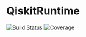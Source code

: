 # QiskitRuntime

[![Build Status](https://github.com/jlapeyre/QiskitRuntime.jl/actions/workflows/CI.yml/badge.svg?branch=main)](https://github.com/jlapeyre/QiskitRuntime.jl/actions/workflows/CI.yml?query=branch%3Amain)
[![Coverage](https://codecov.io/gh/jlapeyre/QiskitRuntime.jl/branch/main/graph/badge.svg)](https://codecov.io/gh/jlapeyre/QiskitRuntime.jl)
